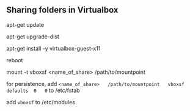## Sharing folders in Virtualbox

apt-get update

apt-get upgrade-dist

apt-get install -y virtualbox-guest-x11

reboot

mount -t vboxsf <name_of_share> /path/to/mountpoint

for persistence, add `<name_of_share>   /path/to/mountpoint   vboxsf  defaults  0   0` to /etc/fstab

add `vboxsf` to /etc/modules
